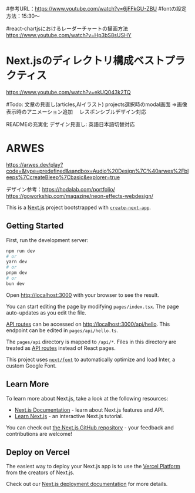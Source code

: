 #参考URL：https://www.youtube.com/watch?v=6jFFkGU-ZBU
#fontの設定方法：15:30～

#react-chartjsにおけるレーダーチャートの描画方法
https://www.youtube.com/watch?v=Hp3bS8sUSHY

# Next.jsのディレクトリ構成ベストプラクティス
https://www.youtube.com/watch?v=ekUQ043k2TQ


#Todo:
文章の見直し(articles,AIイラスト)
projects選択時のmodal画面
⇒画像表示時のアニメーション追加
　レスポンシブルデザイン対応

READMEの充実化
デザイン見直し: 英語日本語切替対応

# ARWES
https://arwes.dev/play?code=&type=predefined&sandbox=Audio%20Design%7C%40arwes%2Fbleeps%7CcreateBleep%7Cbasic&explorer=true


デザイン参考：https://hodalab.com/portfolio/
https://goworkship.com/magazine/neon-effects-webdesign/



This is a [Next.js](https://nextjs.org/) project bootstrapped with [`create-next-app`](https://github.com/vercel/next.js/tree/canary/packages/create-next-app).

## Getting Started

First, run the development server:

```bash
npm run dev
# or
yarn dev
# or
pnpm dev
# or
bun dev
```

Open [http://localhost:3000](http://localhost:3000) with your browser to see the result.

You can start editing the page by modifying `pages/index.tsx`. The page auto-updates as you edit the file.

[API routes](https://nextjs.org/docs/api-routes/introduction) can be accessed on [http://localhost:3000/api/hello](http://localhost:3000/api/hello). This endpoint can be edited in `pages/api/hello.ts`.

The `pages/api` directory is mapped to `/api/*`. Files in this directory are treated as [API routes](https://nextjs.org/docs/api-routes/introduction) instead of React pages.

This project uses [`next/font`](https://nextjs.org/docs/basic-features/font-optimization) to automatically optimize and load Inter, a custom Google Font.

## Learn More

To learn more about Next.js, take a look at the following resources:

- [Next.js Documentation](https://nextjs.org/docs) - learn about Next.js features and API.
- [Learn Next.js](https://nextjs.org/learn) - an interactive Next.js tutorial.

You can check out [the Next.js GitHub repository](https://github.com/vercel/next.js/) - your feedback and contributions are welcome!

## Deploy on Vercel

The easiest way to deploy your Next.js app is to use the [Vercel Platform](https://vercel.com/new?utm_medium=default-template&filter=next.js&utm_source=create-next-app&utm_campaign=create-next-app-readme) from the creators of Next.js.

Check out our [Next.js deployment documentation](https://nextjs.org/docs/deployment) for more details.
